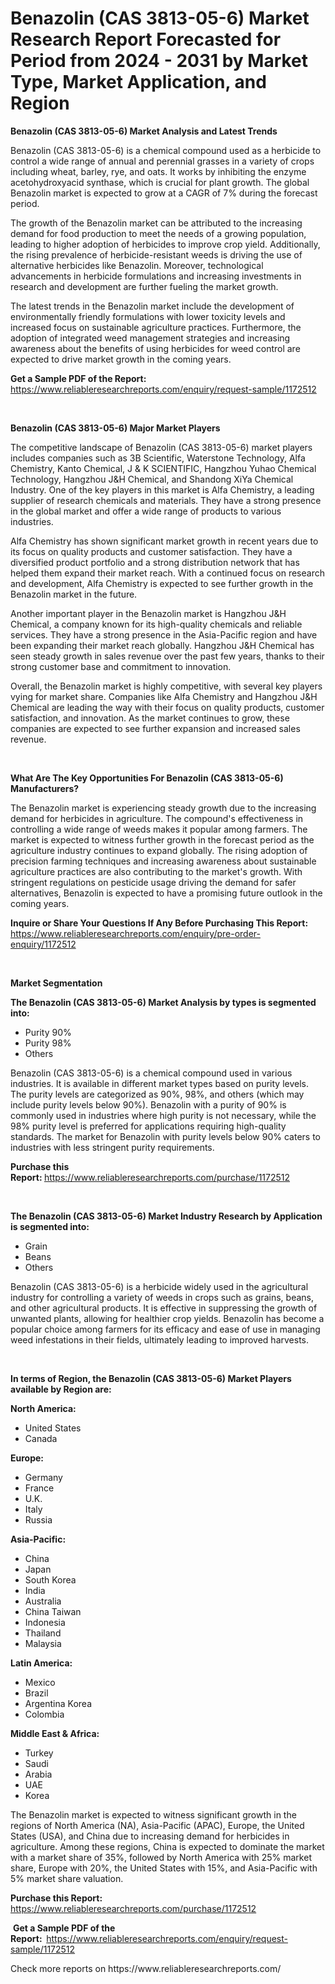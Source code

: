 <p><h1>Benazolin (CAS 3813-05-6) Market Research Report Forecasted for Period from 2024 -  2031 by Market Type, Market Application, and Region</h1></p><p><strong>Benazolin (CAS 3813-05-6) Market Analysis and Latest Trends</strong></p>
<p><p>Benazolin (CAS 3813-05-6) is a chemical compound used as a herbicide to control a wide range of annual and perennial grasses in a variety of crops including wheat, barley, rye, and oats. It works by inhibiting the enzyme acetohydroxyacid synthase, which is crucial for plant growth. The global Benazolin market is expected to grow at a CAGR of 7% during the forecast period.</p><p>The growth of the Benazolin market can be attributed to the increasing demand for food production to meet the needs of a growing population, leading to higher adoption of herbicides to improve crop yield. Additionally, the rising prevalence of herbicide-resistant weeds is driving the use of alternative herbicides like Benazolin. Moreover, technological advancements in herbicide formulations and increasing investments in research and development are further fueling the market growth.</p><p>The latest trends in the Benazolin market include the development of environmentally friendly formulations with lower toxicity levels and increased focus on sustainable agriculture practices. Furthermore, the adoption of integrated weed management strategies and increasing awareness about the benefits of using herbicides for weed control are expected to drive market growth in the coming years.</p></p>
<p><strong>Get a Sample PDF of the Report:&nbsp;</strong> <a href="https://www.reliableresearchreports.com/enquiry/request-sample/1172512">https://www.reliableresearchreports.com/enquiry/request-sample/1172512</a></p>
<p>&nbsp;</p>
<p><strong>Benazolin (CAS 3813-05-6) Major Market Players</strong></p>
<p><p>The competitive landscape of Benazolin (CAS 3813-05-6) market players includes companies such as 3B Scientific, Waterstone Technology, Alfa Chemistry, Kanto Chemical, J & K SCIENTIFIC, Hangzhou Yuhao Chemical Technology, Hangzhou J&H Chemical, and Shandong XiYa Chemical Industry. One of the key players in this market is Alfa Chemistry, a leading supplier of research chemicals and materials. They have a strong presence in the global market and offer a wide range of products to various industries.</p><p>Alfa Chemistry has shown significant market growth in recent years due to its focus on quality products and customer satisfaction. They have a diversified product portfolio and a strong distribution network that has helped them expand their market reach. With a continued focus on research and development, Alfa Chemistry is expected to see further growth in the Benazolin market in the future.</p><p>Another important player in the Benazolin market is Hangzhou J&H Chemical, a company known for its high-quality chemicals and reliable services. They have a strong presence in the Asia-Pacific region and have been expanding their market reach globally. Hangzhou J&H Chemical has seen steady growth in sales revenue over the past few years, thanks to their strong customer base and commitment to innovation.</p><p>Overall, the Benazolin market is highly competitive, with several key players vying for market share. Companies like Alfa Chemistry and Hangzhou J&H Chemical are leading the way with their focus on quality products, customer satisfaction, and innovation. As the market continues to grow, these companies are expected to see further expansion and increased sales revenue.</p></p>
<p>&nbsp;</p>
<p><strong>What Are The Key Opportunities For Benazolin (CAS 3813-05-6) Manufacturers?</strong></p>
<p><p>The Benazolin market is experiencing steady growth due to the increasing demand for herbicides in agriculture. The compound's effectiveness in controlling a wide range of weeds makes it popular among farmers. The market is expected to witness further growth in the forecast period as the agriculture industry continues to expand globally. The rising adoption of precision farming techniques and increasing awareness about sustainable agriculture practices are also contributing to the market's growth. With stringent regulations on pesticide usage driving the demand for safer alternatives, Benazolin is expected to have a promising future outlook in the coming years.</p></p>
<p><strong>Inquire or Share Your Questions If Any Before Purchasing This Report:</strong> <a href="https://www.reliableresearchreports.com/enquiry/pre-order-enquiry/1172512">https://www.reliableresearchreports.com/enquiry/pre-order-enquiry/1172512</a></p>
<p>&nbsp;</p>
<p><strong>Market Segmentation</strong></p>
<p><strong>The Benazolin (CAS 3813-05-6) Market Analysis by types is segmented into:</strong></p>
<p><ul><li>Purity 90%</li><li>Purity 98%</li><li>Others</li></ul></p>
<p><p>Benazolin (CAS 3813-05-6) is a chemical compound used in various industries. It is available in different market types based on purity levels. The purity levels are categorized as 90%, 98%, and others (which may include purity levels below 90%). Benazolin with a purity of 90% is commonly used in industries where high purity is not necessary, while the 98% purity level is preferred for applications requiring high-quality standards. The market for Benazolin with purity levels below 90% caters to industries with less stringent purity requirements.</p></p>
<p><strong>Purchase this Report:&nbsp;</strong><a href="https://www.reliableresearchreports.com/purchase/1172512">https://www.reliableresearchreports.com/purchase/1172512</a></p>
<p>&nbsp;</p>
<p><strong>The Benazolin (CAS 3813-05-6) Market Industry Research by Application is segmented into:</strong></p>
<p><ul><li>Grain</li><li>Beans</li><li>Others</li></ul></p>
<p><p>Benazolin (CAS 3813-05-6) is a herbicide widely used in the agricultural industry for controlling a variety of weeds in crops such as grains, beans, and other agricultural products. It is effective in suppressing the growth of unwanted plants, allowing for healthier crop yields. Benazolin has become a popular choice among farmers for its efficacy and ease of use in managing weed infestations in their fields, ultimately leading to improved harvests.</p></p>
<p>&nbsp;</p>
<p><strong>In terms of Region, the Benazolin (CAS 3813-05-6) Market Players available by Region are:</strong></p>
<p>
    <p> <strong> North America: </strong>
        <ul>
            <li>United States</li>
            <li>Canada</li>
        </ul>
        </p> 
    <p> <strong> Europe: </strong>
        <ul>
            <li>Germany</li>
            <li>France</li>
            <li>U.K.</li>
            <li>Italy</li>
            <li>Russia</li>
        </ul>
        </p> 
    <p> <strong> Asia-Pacific: </strong>
        <ul>
            <li>China</li>
            <li>Japan</li>
            <li>South Korea</li>
            <li>India</li>
            <li>Australia</li>
            <li>China Taiwan</li>
            <li>Indonesia</li>
            <li>Thailand</li>
            <li>Malaysia</li>
        </ul>
        </p> 
    <p> <strong> Latin America: </strong>
        <ul>
            <li>Mexico</li>
            <li>Brazil</li>
            <li>Argentina Korea</li>
            <li>Colombia</li>
        </ul>
        </p> 
    <p> <strong> Middle East & Africa: </strong>
        <ul>
            <li>Turkey</li>
            <li>Saudi</li>
            <li>Arabia</li>
            <li>UAE</li>
            <li>Korea</li>
        </ul>
    </p>
    </p>
<p><p>The Benazolin market is expected to witness significant growth in the regions of North America (NA), Asia-Pacific (APAC), Europe, the United States (USA), and China due to increasing demand for herbicides in agriculture. Among these regions, China is expected to dominate the market with a market share of 35%, followed by North America with 25% market share, Europe with 20%, the United States with 15%, and Asia-Pacific with 5% market share valuation.</p></p>
<p><strong>Purchase this Report: </strong><a href="https://www.reliableresearchreports.com/purchase/1172512">https://www.reliableresearchreports.com/purchase/1172512</a></p>
<p>&nbsp;<strong>Get a Sample PDF of the Report:&nbsp;&nbsp;</strong><a href="https://www.reliableresearchreports.com/enquiry/request-sample/1172512">https://www.reliableresearchreports.com/enquiry/request-sample/1172512</a></p>
<p><strong></strong></p>
<p>Check more reports on https://www.reliableresearchreports.com/</p>